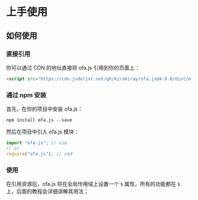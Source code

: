 # 上手使用
## 如何使用
### 直接引用

你可以通过 CDN 的地址直接将 ofa.js 引用到你的页面上：

```html
<script src="https://cdn.jsdelivr.net/gh/kirakiray/ofa.js@4.0.0/dist/ofa.js"></script>
```

### 通过 npm 安装

首先，在你的项目中安装 ofa.js：

```shell
npm install ofa.js --save
```

然后在项目中引入 ofa.js 模块：

```javascript
import "ofa.js"; // esm
// or
require("ofa.js"); // cmd
```

### 使用

在引用资源后，ofa.js 将在全局作用域上设置一个 `$` 属性，所有的功能都在 `$` 上，后面的教程会详细讲解其用法；